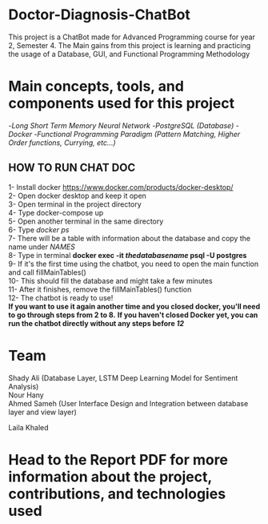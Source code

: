 # Doctor-Diagnosis-ChatBot
This project is a ChatBot made for Advanced Programming course for year 2, Semester 4. 
The Main gains from this project is learning and practicing the usage of a Database, GUI, and Functional Programming Methodology


# Main concepts, tools, and components used for this project
-*Long Short Term Memory Neural Network*
-*PostgreSQL (Database)*
-*Docker*
-*Functional Programming Paradigm (Pattern Matching, Higher Order functions, Currying, etc...)*



## HOW TO RUN CHAT DOC ##

1- Install docker  https://www.docker.com/products/docker-desktop/  
2- Open docker desktop and keep it open  
3- Open terminal in the project directory  
4- Type docker-compose up  
5- Open another terminal in the same directory  
6- Type *docker ps*  
7- There will be a table with information about the database and copy the name
under *NAMES*  
8- Type in terminal **docker exec -it *thedatabasename* psql -U postgres**  
9- If it's the first time using the chatbot, you need to open the main function and call fillMainTables()  
10- This should fill the database and might take a few minutes  
11- After it finishes, remove the fillMainTables() function  
12- The chatbot is ready to use!  
**If you want to use it again another time and you closed docker, you'll need to go through steps from 2 to 8.**
**If you haven't closed Docker yet, you can run the chatbot directly without any steps before *12***


# Team #
Shady Ali (Database Layer, LSTM Deep Learning Model for Sentiment Analysis)  
Nour Hany  
Ahmed Sameh (User Interface Design and Integration between database layer and view layer)

Laila Khaled  

# Head to the Report PDF for more information about the project, contributions, and technologies used
